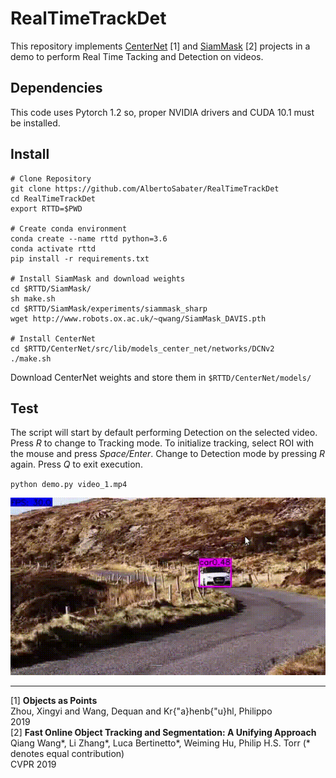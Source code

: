 # RealTimeTrackDet

This repository implements [CenterNet](https://github.com/xingyizhou/CenterNet) [1] and [SiamMask](https://github.com/foolwood/SiamMask) [2] projects in a demo to perform Real Time Tacking and Detection on videos.

## Dependencies

This code uses Pytorch 1.2 so, proper NVIDIA drivers and CUDA 10.1 must be installed.

## Install

```
# Clone Repository
git clone https://github.com/AlbertoSabater/RealTimeTrackDet
cd RealTimeTrackDet
export RTTD=$PWD

# Create conda environment
conda create --name rttd python=3.6
conda activate rttd
pip install -r requirements.txt

# Install SiamMask and download weights
cd $RTTD/SiamMask/
sh make.sh
cd $RTTD/SiamMask/experiments/siammask_sharp
wget http://www.robots.ox.ac.uk/~qwang/SiamMask_DAVIS.pth

# Install CenterNet
cd $RTTD/CenterNet/src/lib/models_center_net/networks/DCNv2
./make.sh
```

Download CenterNet weights and store them in `$RTTD/CenterNet/models/`

## Test

The script will start by default performing Detection on the selected video.
Press _R_ to change to Tracking mode. To initialize tracking, select ROI with the mouse and press _Space/Enter_.
Change to Detection mode by pressing _R_ again.
Press _Q_ to exit execution.

`python demo.py video_1.mp4`

![](test_data/video_1.gif)

___

[1] **Objects as Points**  
Zhou, Xingyi and Wang, Dequan and Kr{\"a}henb{\"u}hl, Philippo  
2019  
[2] **Fast Online Object Tracking and Segmentation: A Unifying Approach**   
Qiang Wang*, Li Zhang*, Luca Bertinetto*, Weiming Hu, Philip H.S. Torr (* denotes equal contribution)  
CVPR 2019
